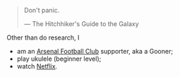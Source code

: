> Don't panic.
> 
> &mdash; The Hitchhiker's Guide to the Galaxy

Other than do research, I
- am an [Arsenal Football Club](https://www.arsenal.com) supporter, aka a Gooner;
- play ukulele (beginner level);
- watch [Netflix](https://www.netflix.com).